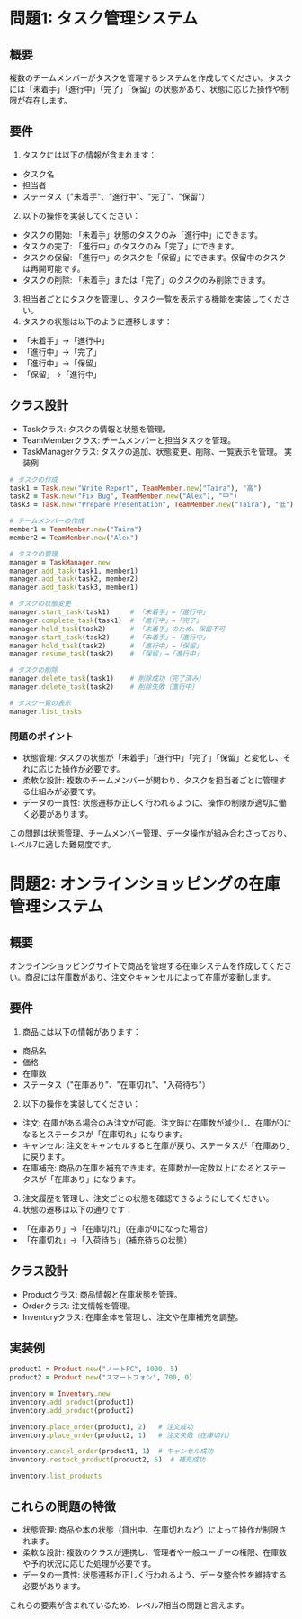 # 問題1: タスク管理システム
## 概要
複数のチームメンバーがタスクを管理するシステムを作成してください。タスクには「未着手」「進行中」「完了」「保留」の状態があり、状態に応じた操作や制限が存在します。

## 要件
1. タスクには以下の情報が含まれます：
* タスク名
* 担当者
* ステータス（"未着手"、"進行中"、"完了"、"保留"）
2. 以下の操作を実装してください：
* タスクの開始: 「未着手」状態のタスクのみ「進行中」にできます。
* タスクの完了: 「進行中」のタスクのみ「完了」にできます。
* タスクの保留: 「進行中」のタスクを「保留」にできます。保留中のタスクは再開可能です。
* タスクの削除: 「未着手」または「完了」のタスクのみ削除できます。
3. 担当者ごとにタスクを管理し、タスク一覧を表示する機能を実装してください。
4. タスクの状態は以下のように遷移します：
* 「未着手」→「進行中」
* 「進行中」→「完了」
* 「進行中」→「保留」
* 「保留」→「進行中」
## クラス設計
* Taskクラス: タスクの情報と状態を管理。
* TeamMemberクラス: チームメンバーと担当タスクを管理。
* TaskManagerクラス: タスクの追加、状態変更、削除、一覧表示を管理。
実装例
```ruby
# タスクの作成
task1 = Task.new("Write Report", TeamMember.new("Taira"), "高")
task2 = Task.new("Fix Bug", TeamMember.new("Alex"), "中")
task3 = Task.new("Prepare Presentation", TeamMember.new("Taira"), "低")

# チームメンバーの作成
member1 = TeamMember.new("Taira")
member2 = TeamMember.new("Alex")

# タスクの管理
manager = TaskManager.new
manager.add_task(task1, member1)
manager.add_task(task2, member2)
manager.add_task(task3, member1)

# タスクの状態変更
manager.start_task(task1)     # 「未着手」→「進行中」
manager.complete_task(task1)  # 「進行中」→「完了」
manager.hold_task(task2)      # 「未着手」のため、保留不可
manager.start_task(task2)     # 「未着手」→「進行中」
manager.hold_task(task2)      # 「進行中」→「保留」
manager.resume_task(task2)    # 「保留」→「進行中」

# タスクの削除
manager.delete_task(task1)    # 削除成功（完了済み）
manager.delete_task(task2)    # 削除失敗（進行中）

# タスク一覧の表示
manager.list_tasks
```
### 問題のポイント
* 状態管理: タスクの状態が「未着手」「進行中」「完了」「保留」と変化し、それに応じた操作が必要です。
* 柔軟な設計: 複数のチームメンバーが関わり、タスクを担当者ごとに管理する仕組みが必要です。
* データの一貫性: 状態遷移が正しく行われるように、操作の制限が適切に働く必要があります。

この問題は状態管理、チームメンバー管理、データ操作が組み合わさっており、レベル7に適した難易度です。


# 問題2: オンラインショッピングの在庫管理システム
## 概要
オンラインショッピングサイトで商品を管理する在庫システムを作成してください。商品には在庫数があり、注文やキャンセルによって在庫が変動します。

## 要件
1. 商品には以下の情報があります：
* 商品名
* 価格
* 在庫数
* ステータス（"在庫あり"、"在庫切れ"、"入荷待ち"）
2. 以下の操作を実装してください：
* 注文: 在庫がある場合のみ注文が可能。注文時に在庫数が減少し、在庫が0になるとステータスが「在庫切れ」になります。
* キャンセル: 注文をキャンセルすると在庫が戻り、ステータスが「在庫あり」に戻ります。
* 在庫補充: 商品の在庫を補充できます。在庫数が一定数以上になるとステータスが「在庫あり」になります。
3. 注文履歴を管理し、注文ごとの状態を確認できるようにしてください。
4. 状態の遷移は以下の通りです：
* 「在庫あり」→「在庫切れ」（在庫が0になった場合）
* 「在庫切れ」→「入荷待ち」（補充待ちの状態）
## クラス設計
* Productクラス: 商品情報と在庫状態を管理。
* Orderクラス: 注文情報を管理。
* Inventoryクラス: 在庫全体を管理し、注文や在庫補充を調整。
## 実装例
```ruby
product1 = Product.new("ノートPC", 1000, 5)
product2 = Product.new("スマートフォン", 700, 0)

inventory = Inventory.new
inventory.add_product(product1)
inventory.add_product(product2)

inventory.place_order(product1, 2)   # 注文成功
inventory.place_order(product2, 1)   # 注文失敗（在庫切れ）

inventory.cancel_order(product1, 1)  # キャンセル成功
inventory.restock_product(product2, 5)  # 補充成功

inventory.list_products
```
## これらの問題の特徴
* 状態管理: 商品や本の状態（貸出中、在庫切れなど）によって操作が制限されます。
* 柔軟な設計: 複数のクラスが連携し、管理者や一般ユーザーの権限、在庫数や予約状況に応じた処理が必要です。
* データの一貫性: 状態遷移が正しく行われるよう、データ整合性を維持する必要があります。

これらの要素が含まれているため、レベル7相当の問題と言えます。